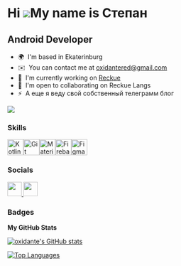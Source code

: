 Hi ![](https://user-images.githubusercontent.com/18350557/176309783-0785949b-9127-417c-8b55-ab5a4333674e.gif)My name is Степан
==============================================================================================================================

Android Developer
-----------------

* 🌍  I'm based in Ekaterinburg
* ✉️  You can contact me at [oxidantered@gmail.com](mailto:oxidantered@gmail.com)
* 🚀  I'm currently working on [Reckue](http://github.com/Reckue)
* 🤝  I'm open to collaborating on Reckue Langs
* ⚡  А еще я веду свой собственный телеграмм блог

<a href="https://www.github.com/oxidante" target="_blank" rel="noreferrer"><img
src="https://img.shields.io/github/followers/oxidante?logo=github&style=for-the-badge&color=22c55e&labelColor=0f172a" /></a>

### Skills


<p align="left">
<a href="https://kotlinlang.org/" target="_blank" rel="noreferrer"><img src="https://raw.githubusercontent.com/danielcranney/readme-generator/main/public/icons/skills/kotlin-colored.svg" width="36" height="36" alt="Kotlin" /></a><a href="https://git-scm.com/" target="_blank" rel="noreferrer"><img src="https://raw.githubusercontent.com/danielcranney/readme-generator/main/public/icons/skills/git-colored.svg" width="36" height="36" alt="Git" /></a><a href="https://mui.com/" target="_blank" rel="noreferrer"><img src="https://raw.githubusercontent.com/danielcranney/readme-generator/main/public/icons/skills/materialui-colored.svg" width="36" height="36" alt="Material UI" /></a><a href="https://firebase.google.com/" target="_blank" rel="noreferrer"><img src="https://raw.githubusercontent.com/danielcranney/readme-generator/main/public/icons/skills/firebase-colored.svg" width="36" height="36" alt="Firebase" /></a><a href="https://www.figma.com/" target="_blank" rel="noreferrer"><img src="https://raw.githubusercontent.com/danielcranney/readme-generator/main/public/icons/skills/figma-colored.svg" width="36" height="36" alt="Figma" /></a>
</p>


### Socials

<p align="left"> <a href="https://discord.com/users/dont_look_away" target="_blank" rel="noreferrer"> <picture> <source media="(prefers-color-scheme: dark)" srcset="undefined" /> <source media="(prefers-color-scheme: light)" srcset="https://raw.githubusercontent.com/danielcranney/readme-generator/main/public/icons/socials/discord.svg" /> <img src="https://raw.githubusercontent.com/danielcranney/readme-generator/main/public/icons/socials/discord.svg" width="32" height="32" /> </picture> </a> <a href="https://www.github.com/oxidante" target="_blank" rel="noreferrer"> <picture> <source media="(prefers-color-scheme: dark)" srcset="https://raw.githubusercontent.com/danielcranney/readme-generator/main/public/icons/socials/github-dark.svg" /> <source media="(prefers-color-scheme: light)" srcset="https://raw.githubusercontent.com/danielcranney/readme-generator/main/public/icons/socials/github.svg" /> <img src="https://raw.githubusercontent.com/danielcranney/readme-generator/main/public/icons/socials/github.svg" width="32" height="32" /> </picture> </a></p>

### Badges

<b>My GitHub Stats</b>

<a href="http://www.github.com/oxidante"><img src="https://github-readme-stats.vercel.app/api?username=oxidante&show_icons=true&hide=&count_private=true&title_color=ef4444&text_color=0891b2&icon_color=22c55e&bg_color=0f172a&hide_border=true&show_icons=true" alt="oxidante's GitHub stats" /></a>

<a href="https://github.com/oxidante" align="left"><img src="https://github-readme-stats.vercel.app/api/top-langs/?username=oxidante&langs_count=10&title_color=ef4444&text_color=0891b2&icon_color=22c55e&bg_color=0f172a&hide_border=true&locale=en&custom_title=Top%20%Languages" alt="Top Languages" /></a>
